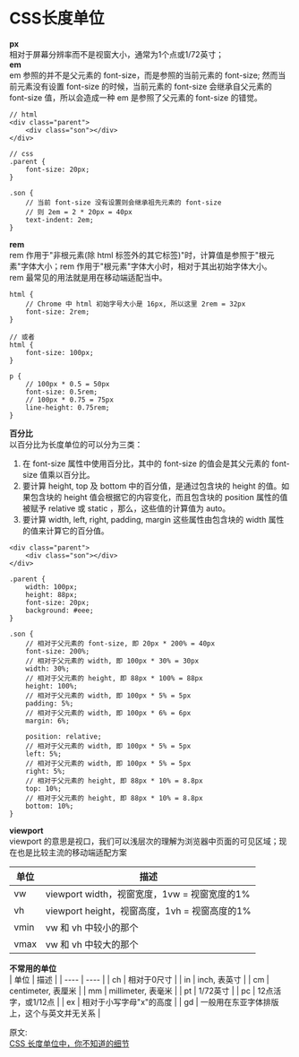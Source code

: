 # CSS长度单位
**px**  
相对于屏幕分辨率而不是视窗大小，通常为1个点或1/72英寸；  
**em**  
 em 参照的并不是父元素的 font-size，而是参照的当前元素的 font-size;
然而当前元素没有设置 font-size 的时候，当前元素的 font-size 会继承自父元素的 font-size 值，所以会造成一种 em 是参照了父元素的 font-size 的错觉。  
``` 
// html
<div class="parent">
    <div class="son"></div>
</div>

// css
.parent {
    font-size: 20px;
}

.son {
    // 当前 font-size 没有设置则会继承祖先元素的 font-size
    // 则 2em = 2 * 20px = 40px
    text-indent: 2em;
}

```
**rem**  
rem 作用于"非根元素(除 html 标签外的其它标签)"时，计算值是参照于"根元素"字体大小；rem 作用于"根元素"字体大小时，相对于其出初始字体大小。  
rem 最常见的用法就是用在移动端适配当中。
``` 
html {
    // Chrome 中 html 初始字号大小是 16px, 所以这里 2rem = 32px
    font-size: 2rem;
}

// 或者  
html {
    font-size: 100px;
}

p {
    // 100px * 0.5 = 50px
    font-size: 0.5rem;
    // 100px * 0.75 = 75px
    line-height: 0.75rem;
}
```
**百分比**  
以百分比为长度单位的可以分为三类：  
1. 在 font-size 属性中使用百分比，其中的 font-size 的值会是其父元素的 font-size 值乘以百分比。
2. 要计算 height, top 及 bottom 中的百分值，是通过包含块的 height 的值。如果包含块的 height 值会根据它的内容变化，而且包含块的 position 属性的值被赋予 relative 或 static ，那么，这些值的计算值为 auto。
3. 要计算 width, left, right, padding, margin 这些属性由包含块的 width 属性的值来计算它的百分值。

``` 
<div class="parent">
    <div class="son"></div>
</div>

.parent {
    width: 100px;
    height: 88px;
    font-size: 20px;
    background: #eee;
}

.son {
    // 相对于父元素的 font-size, 即 20px * 200% = 40px
    font-size: 200%;
    // 相对于父元素的 width, 即 100px * 30% = 30px
    width: 30%;
    // 相对于父元素的 height, 即 88px * 100% = 88px
    height: 100%;
    // 相对于父元素的 width, 即 100px * 5% = 5px
    padding: 5%;
    // 相对于父元素的 width, 即 100px * 6% = 6px
    margin: 6%;

    position: relative;
    // 相对于父元素的 width, 即 100px * 5% = 5px
    left: 5%;
    // 相对于父元素的 width, 即 100px * 5% = 5px
    right: 5%;
    // 相对于父元素的 height, 即 88px * 10% = 8.8px
    top: 10%;
    // 相对于父元素的 height, 即 88px * 10% = 8.8px
    bottom: 10%;
}
```
**viewport**  
viewport 的意思是视口，我们可以浅层次的理解为浏览器中页面的可见区域；现在也是比较主流的移动端适配方案  

|  单位   | 描述  |
|  ----  | ----  |
| vw  | viewport width，视窗宽度，1vw = 视窗宽度的1% |
| vh  | viewport height，视窗高度，1vh = 视窗高度的1% |
| vmin  | vw 和 vh 中较小的那个 |
| vmax  | vw 和 vh 中较大的那个 |

**不常用的单位**  
|  单位   | 描述  |
|  ----  | ----  |
| ch  | 相对于0尺寸 |
| in  | inch, 表英寸 |
| cm  | centimeter, 表厘米 |
| mm  | millimeter, 表毫米 |
| pt  | 1/72英寸 |
| pc  | 12点活字，或1/12点 |
| ex  | 相对于小写字母"x"的高度 |
| gd  | 一般用在东亚字体排版上，这个与英文并无关系  |

原文:  
[CSS 长度单位中，你不知道的细节](https://juejin.cn/post/7032247874931032100)
